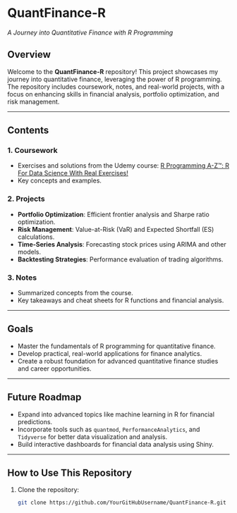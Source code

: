 # **QuantFinance-R**  
*A Journey into Quantitative Finance with R Programming*

## **Overview**  
Welcome to the **QuantFinance-R** repository! This project showcases my journey into quantitative finance, leveraging the power of R programming. The repository includes coursework, notes, and real-world projects, with a focus on enhancing skills in financial analysis, portfolio optimization, and risk management.

---

## **Contents**
### 1. **Coursework**
- Exercises and solutions from the Udemy course: [R Programming A-Z™: R For Data Science With Real Exercises!](https://www.udemy.com/course/r-programming/)
- Key concepts and examples.

### 2. **Projects**
- **Portfolio Optimization**: Efficient frontier analysis and Sharpe ratio optimization.
- **Risk Management**: Value-at-Risk (VaR) and Expected Shortfall (ES) calculations.
- **Time-Series Analysis**: Forecasting stock prices using ARIMA and other models.
- **Backtesting Strategies**: Performance evaluation of trading algorithms.

### 3. **Notes**
- Summarized concepts from the course.
- Key takeaways and cheat sheets for R functions and financial analysis.

---

## **Goals**
- Master the fundamentals of R programming for quantitative finance.
- Develop practical, real-world applications for finance analytics.
- Create a robust foundation for advanced quantitative finance studies and career opportunities.

---

## **Future Roadmap**
- Expand into advanced topics like machine learning in R for financial predictions.
- Incorporate tools such as `quantmod`, `PerformanceAnalytics`, and `Tidyverse` for better data visualization and analysis.
- Build interactive dashboards for financial data analysis using Shiny.

---

## **How to Use This Repository**
1. Clone the repository:
   ```bash
   git clone https://github.com/YourGitHubUsername/QuantFinance-R.git
